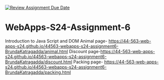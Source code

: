 [![Review Assignment Due Date](https://classroom.github.com/assets/deadline-readme-button-24ddc0f5d75046c5622901739e7c5dd533143b0c8e959d652212380cedb1ea36.svg)](https://classroom.github.com/a/1Z6dGCon)
# WebApps-S24-Assignment-6
Introduction to Java Script and DOM
Animal page- https://44-563-web-apps-s24.github.io/44563-webapps-s24-assignment6-BrundaKatragadda/animal.html 
Discount page-https://44-563-web-apps-s24.github.io/44563-webapps-s24-assignment6-BrundaKatragadda/discount.html
Packing page- https://44-563-web-apps-s24.github.io/44563-webapps-s24-assignment6-BrundaKatragadda/packing.html
